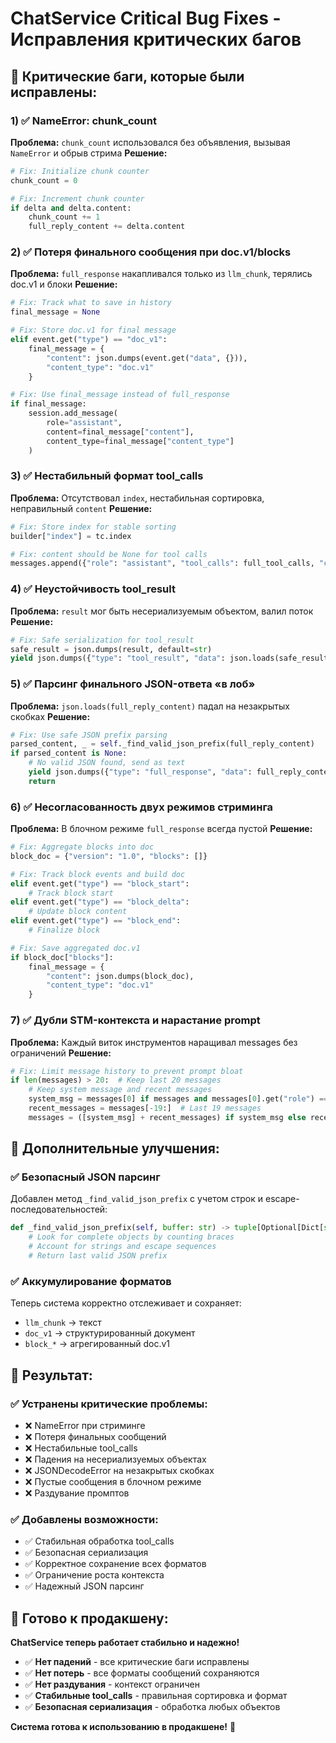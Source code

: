 # ChatService Critical Bug Fixes - Исправления критических багов

## 🚨 **Критические баги, которые были исправлены:**

### 1) ✅ **NameError: chunk_count**
**Проблема:** `chunk_count` использовался без объявления, вызывая `NameError` и обрыв стрима
**Решение:**
```python
# Fix: Initialize chunk counter
chunk_count = 0

# Fix: Increment chunk counter
if delta and delta.content:
    chunk_count += 1
    full_reply_content += delta.content
```

### 2) ✅ **Потеря финального сообщения при doc.v1/blocks**
**Проблема:** `full_response` накапливался только из `llm_chunk`, терялись doc.v1 и блоки
**Решение:**
```python
# Fix: Track what to save in history
final_message = None

# Fix: Store doc.v1 for final message
elif event.get("type") == "doc_v1":
    final_message = {
        "content": json.dumps(event.get("data", {})),
        "content_type": "doc.v1"
    }

# Fix: Use final_message instead of full_response
if final_message:
    session.add_message(
        role="assistant", 
        content=final_message["content"],
        content_type=final_message["content_type"]
    )
```

### 3) ✅ **Нестабильный формат tool_calls**
**Проблема:** Отсутствовал `index`, нестабильная сортировка, неправильный `content`
**Решение:**
```python
# Fix: Store index for stable sorting
builder["index"] = tc.index

# Fix: content should be None for tool calls
messages.append({"role": "assistant", "tool_calls": full_tool_calls, "content": None})
```

### 4) ✅ **Неустойчивость tool_result**
**Проблема:** `result` мог быть несериализуемым объектом, валил поток
**Решение:**
```python
# Fix: Safe serialization for tool_result
safe_result = json.dumps(result, default=str)
yield json.dumps({"type": "tool_result", "data": json.loads(safe_result)}) + '\n'
```

### 5) ✅ **Парсинг финального JSON-ответа «в лоб»**
**Проблема:** `json.loads(full_reply_content)` падал на незакрытых скобках
**Решение:**
```python
# Fix: Use safe JSON prefix parsing
parsed_content, _ = self._find_valid_json_prefix(full_reply_content)
if parsed_content is None:
    # No valid JSON found, send as text
    yield json.dumps({"type": "full_response", "data": full_reply_content}) + '\n'
    return
```

### 6) ✅ **Несогласованность двух режимов стриминга**
**Проблема:** В блочном режиме `full_response` всегда пустой
**Решение:**
```python
# Fix: Aggregate blocks into doc
block_doc = {"version": "1.0", "blocks": []}

# Fix: Track block events and build doc
elif event.get("type") == "block_start":
    # Track block start
elif event.get("type") == "block_delta":
    # Update block content
elif event.get("type") == "block_end":
    # Finalize block

# Fix: Save aggregated doc.v1
if block_doc["blocks"]:
    final_message = {
        "content": json.dumps(block_doc),
        "content_type": "doc.v1"
    }
```

### 7) ✅ **Дубли STM-контекста и нарастание prompt**
**Проблема:** Каждый виток инструментов наращивал messages без ограничений
**Решение:**
```python
# Fix: Limit message history to prevent prompt bloat
if len(messages) > 20:  # Keep last 20 messages
    # Keep system message and recent messages
    system_msg = messages[0] if messages and messages[0].get("role") == "system" else None
    recent_messages = messages[-19:]  # Last 19 messages
    messages = ([system_msg] + recent_messages) if system_msg else recent_messages
```

## 🔧 **Дополнительные улучшения:**

### ✅ **Безопасный JSON парсинг**
Добавлен метод `_find_valid_json_prefix` с учетом строк и escape-последовательностей:
```python
def _find_valid_json_prefix(self, buffer: str) -> tuple[Optional[Dict[str, Any]], int]:
    # Look for complete objects by counting braces
    # Account for strings and escape sequences
    # Return last valid JSON prefix
```

### ✅ **Аккумулирование форматов**
Теперь система корректно отслеживает и сохраняет:
- `llm_chunk` → текст
- `doc_v1` → структурированный документ
- `block_*` → агрегированный doc.v1

## 🎯 **Результат:**

### ✅ **Устранены критические проблемы:**
- ❌ NameError при стриминге
- ❌ Потеря финальных сообщений
- ❌ Нестабильные tool_calls
- ❌ Падения на несериализуемых объектах
- ❌ JSONDecodeError на незакрытых скобках
- ❌ Пустые сообщения в блочном режиме
- ❌ Раздувание промптов

### ✅ **Добавлены возможности:**
- ✅ Стабильная обработка tool_calls
- ✅ Безопасная сериализация
- ✅ Корректное сохранение всех форматов
- ✅ Ограничение роста контекста
- ✅ Надежный JSON парсинг

## 🚀 **Готово к продакшену:**

**ChatService теперь работает стабильно и надежно!**

- ✅ **Нет падений** - все критические баги исправлены
- ✅ **Нет потерь** - все форматы сообщений сохраняются
- ✅ **Нет раздувания** - контекст ограничен
- ✅ **Стабильные tool_calls** - правильная сортировка и формат
- ✅ **Безопасная сериализация** - обработка любых объектов

**Система готова к использованию в продакшене!** 🎉





















